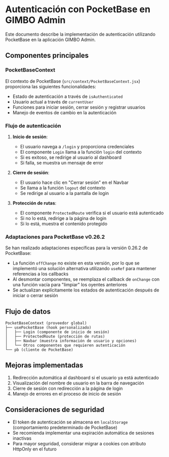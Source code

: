 # Autenticación con PocketBase en GIMBO Admin

Este documento describe la implementación de autenticación utilizando PocketBase en la aplicación GIMBO Admin.

## Componentes principales

### PocketBaseContext

El contexto de PocketBase (`src/context/PocketBaseContext.jsx`) proporciona las siguientes funcionalidades:

- Estado de autenticación a través de `isAuthenticated`
- Usuario actual a través de `currentUser`
- Funciones para iniciar sesión, cerrar sesión y registrar usuarios
- Manejo de eventos de cambio en la autenticación

### Flujo de autenticación

1. **Inicio de sesión**:
   - El usuario navega a `/login` y proporciona credenciales
   - El componente `Login` llama a la función `login` del contexto
   - Si es exitoso, se redirige al usuario al dashboard
   - Si falla, se muestra un mensaje de error

2. **Cierre de sesión**:
   - El usuario hace clic en "Cerrar sesión" en el Navbar
   - Se llama a la función `logout` del contexto
   - Se redirige al usuario a la pantalla de login

3. **Protección de rutas**:
   - El componente `ProtectedRoute` verifica si el usuario está autenticado
   - Si no lo está, redirige a la página de login
   - Si lo está, muestra el contenido protegido

### Adaptaciones para PocketBase v0.26.2

Se han realizado adaptaciones específicas para la versión 0.26.2 de PocketBase:

- La función `offChange` no existe en esta versión, por lo que se implementó una solución alternativa utilizando `useRef` para mantener referencias a los callbacks
- Al desmontar componentes, se reemplaza el callback de `onChange` con una función vacía para "limpiar" los oyentes anteriores
- Se actualizan explícitamente los estados de autenticación después de iniciar o cerrar sesión

## Flujo de datos

```
PocketBaseContext (proveedor global)
├── usePocketBase (hook personalizado)
│   ├── Login (componente de inicio de sesión)
│   ├── ProtectedRoute (protección de rutas)
│   ├── Navbar (muestra información de usuario y opciones)
│   └── Otros componentes que requieren autenticación
└── pb (cliente de PocketBase)
```

## Mejoras implementadas

1. Redirección automática al dashboard si el usuario ya está autenticado
2. Visualización del nombre de usuario en la barra de navegación
3. Cierre de sesión con redirección a la página de login
4. Manejo de errores en el proceso de inicio de sesión

## Consideraciones de seguridad

- El token de autenticación se almacena en `localStorage` (comportamiento predeterminado de PocketBase)
- Se recomienda implementar una expiración automática de sesiones inactivas
- Para mayor seguridad, considerar migrar a cookies con atributo HttpOnly en el futuro
